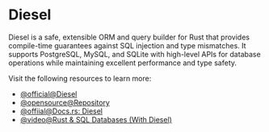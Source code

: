 # Diesel

Diesel is a safe, extensible ORM and query builder for Rust that provides compile-time guarantees against SQL injection and type mismatches. It supports PostgreSQL, MySQL, and SQLite with high-level APIs for database operations while maintaining excellent performance and type safety.

Visit the following resources to learn more:

- [@official@Diesel](https://diesel.rs/)
- [@opensource@Repository](https://github.com/diesel-rs/diesel)
- [@offiial@Docs.rs: Diesel](https://docs.rs/diesel/latest/diesel/)
- [@video@Rust & SQL Databases (With Diesel)](https://www.youtube.com/watch?v=tRC4EIKhMzw)
